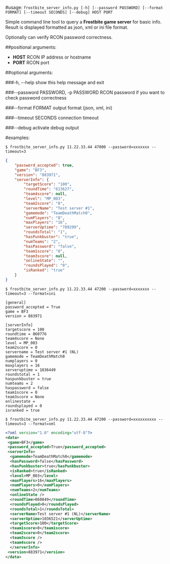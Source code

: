 #usage:
`frostbite_server_info.py [-h] [--password PASSWORD] [--format FORMAT] [--timeout SECONDS] [--debug] HOST PORT`

Simple command line tool to query a **Frostbite game server** for basic info.
Result is displayed formatted as json, xml or ini file format.

Optionally can verify RCON password correctness.

##positional arguments:
- **HOST**                 RCON IP address or hostname
- **PORT**                 RCON port

##optional arguments:

###-h, --help
show this help message and exit

###--password PASSWORD, -p PASSWORD
RCON password if you want to check password correctness

###--format FORMAT
output format (json, xml, ini)

###--timeout SECONDS
connection timeout

###--debug
activate debug output

#examples:

`$ frostbite_server_info.py 11.22.33.44 47000 --password=xxxxxxx --timeout=3`

```json
{
    "password_accepted": true,
    "game": "BF3",
    "version": "883971",
    "serverInfo": {
        "targetScore": "100",
        "roundTime": "613627",
        "team4score": null,
        "level": "MP_003",
        "team2score": "0",
        "serverName": "Test server #1",
        "gamemode": "TeamDeathMatch0",
        "numPlayers": "0",
        "maxPlayers": "16",
        "serverUptime": "789299",
        "roundsTotal": "1",
        "hasPunkbuster": "true",
        "numTeams": "2",
        "hasPassword": "false",
        "team1score": "0",
        "team3score": null,
        "onlineState": "",
        "roundsPlayed": "0",
        "isRanked": "true"
    }
}
```

`$ frostbite_server_info.py 11.22.33.44 47200 --password=xxxxxxx --timeout=3 --format=ini`
```
[general]
password_accepted = True
game = BF3
version = 883971

[serverInfo]
targetscore = 100
roundtime = 860776
team4score = None
level = MP_003
team2score = 0
servername = Test server #1 (NL)
gamemode = TeamDeathMatch0
numplayers = 0
maxplayers = 16
serveruptime = 1036449
roundstotal = 1
haspunkbuster = true
numteams = 2
haspassword = false
team1score = 0
team3score = None
onlinestate =
roundsplayed = 0
isranked = true
```

`$ frostbite_server_info.py 11.22.33.44 47200 --password=xxxxxxxxxx --timeout=3 --format=xml`

```xml
<?xml version="1.0" encoding="utf-8"?>
<data>
 <game>BF3</game>
 <password_accepted>True</password_accepted>
 <serverInfo>
  <gamemode>TeamDeathMatch0</gamemode>
  <hasPassword>false</hasPassword>
  <hasPunkbuster>true</hasPunkbuster>
  <isRanked>true</isRanked>
  <level>MP_003</level>
  <maxPlayers>16</maxPlayers>
  <numPlayers>0</numPlayers>
  <numTeams>2</numTeams>
  <onlineState />
  <roundTime>860849</roundTime>
  <roundsPlayed>0</roundsPlayed>
  <roundsTotal>1</roundsTotal>
  <serverName>Test server #1 (NL)</serverName>
  <serverUptime>1036521</serverUptime>
  <targetScore>100</targetScore>
  <team1score>0</team1score>
  <team2score>0</team2score>
  <team3score />
  <team4score />
  </serverInfo>
 <version>883971</version>
</data>

```

